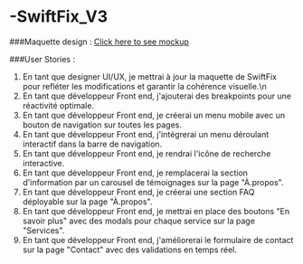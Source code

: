 # -SwiftFix_V3

###Maquette design :
[Click here to see mockup](https://www.figma.com/file/4Hb21tDnd1x2X2j7vtOgKb/SwiftFix-v2?mode=dev)


###User Stories :

1. En tant que designer UI/UX, je mettrai à jour la maquette de SwiftFix pour refléter les modifications et garantir la cohérence visuelle.\n
2. En tant que développeur Front end, j'ajouterai des breakpoints pour une réactivité optimale.
3. En tant que développeur Front end, je créerai un menu mobile avec un bouton de navigation sur toutes les pages.
4. En tant que développeur Front end, j'intégrerai un menu déroulant interactif dans la barre de navigation.
5. En tant que développeur Front end, je rendrai l'icône de recherche interactive.
6. En tant que développeur Front end, je remplacerai la section d'information par un carousel de témoignages sur la page "À.propos".
7. En tant que développeur Front end, je créerai une section FAQ déployable sur la page "À.propos".
8. En tant que développeur Front end, je mettrai en place des boutons "En savoir plus" avec des modals pour chaque service sur la page "Services".
9. En tant que développeur Front end, j'améliorerai le formulaire de contact sur la page "Contact" avec des validations en temps réel.
